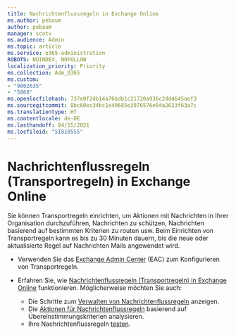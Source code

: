 ```yaml
---
title: Nachrichtenflussregeln in Exchange Online
ms.author: pebaum
author: pebaum
manager: scotv
ms.audience: Admin
ms.topic: article
ms.service: o365-administration
ROBOTS: NOINDEX, NOFOLLOW
localization_priority: Priority
ms.collection: Adm_O365
ms.custom:
- "9002635"
- "5068"
ms.openlocfilehash: 737e0f2db14a766db1c21720a936c2dd4645aef3
ms.sourcegitcommit: 8bc60ec34bc1e40685e3976576e04a2623f63a7c
ms.translationtype: HT
ms.contentlocale: de-DE
ms.lasthandoff: 04/15/2021
ms.locfileid: "51810555"
---
```

# <a name="mail-flow-transport-rules-in-exchange-online"></a>Nachrichtenflussregeln (Transportregeln) in Exchange Online

Sie können Transportregeln einrichten, um Aktionen mit Nachrichten in Ihrer Organisation durchzuführen, Nachrichten zu schützen, Nachrichten basierend auf bestimmten Kriterien zu routen usw. Beim Einrichten von Transportregeln kann es bis zu 30 Minuten dauern, bis die neue oder aktualisierte Regel auf Nachrichten Mails angewendet wird.

- Verwenden Sie das [Exchange Admin Center](https://go.microsoft.com/fwlink/p/?linkid=834822) (EAC) zum Konfigurieren von Transportregeln.

- Erfahren Sie, wie [Nachrichtenflussregeln (Transportregeln) in Exchange Online](https://docs.microsoft.com/exchange/security-and-compliance/mail-flow-rules/mail-flow-rules) funktionieren. Möglicherweise möchten Sie auch:

    - Die Schritte zum [Verwalten von Nachrichtenflussregeln](https://docs.microsoft.com/exchange/security-and-compliance/mail-flow-rules/manage-mail-flow-rules) anzeigen.
    - Die [Aktionen für Nachrichtenflussregeln](https://docs.microsoft.com/exchange/security-and-compliance/mail-flow-rules/mail-flow-rule-actions) basierend auf Übereinstimmungskriterien analysieren.
    - Ihre Nachrichtenflussregeln [testen](https://docs.microsoft.com/exchange/security-and-compliance/mail-flow-rules/test-mail-flow-rules).
